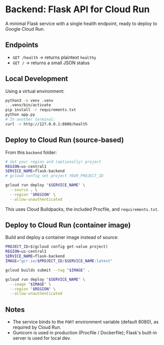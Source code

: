 # Backend: Flask API for Cloud Run

A minimal Flask service with a single health endpoint, ready to deploy to Google Cloud Run.

## Endpoints
- `GET /health` → returns plaintext `healthy`
- `GET /` → returns a small JSON status

## Local Development
Using a virtual environment:

```bash
python3 -m venv .venv
. .venv/bin/activate
pip install -r requirements.txt
python app.py
# In another terminal:
curl -s http://127.0.0.1:8080/health
```

## Deploy to Cloud Run (source-based)
From this `backend` folder:

```bash
# Set your region and (optionally) project
REGION=us-central1
SERVICE_NAME=flask-backend
# gcloud config set project YOUR_PROJECT_ID

gcloud run deploy "$SERVICE_NAME" \
  --source . \
  --region "$REGION" \
  --allow-unauthenticated
```

This uses Cloud Buildpacks, the included Procfile, and `requirements.txt`.

## Deploy to Cloud Run (container image)
Build and deploy a container image instead of source:

```bash
PROJECT_ID=$(gcloud config get-value project)
REGION=us-central1
SERVICE_NAME=flask-backend
IMAGE="gcr.io/$PROJECT_ID/$SERVICE_NAME:latest"

gcloud builds submit --tag "$IMAGE" .

gcloud run deploy "$SERVICE_NAME" \
  --image "$IMAGE" \
  --region "$REGION" \
  --allow-unauthenticated
```

## Notes
- The service binds to the `PORT` environment variable (default 8080), as required by Cloud Run.
- Gunicorn is used in production (Procfile / Dockerfile); Flask's built-in server is used for local dev.
